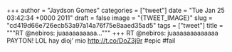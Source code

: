 
+++
author = "Jaydson Gomes"
categories = ["tweet"]
date = "Tue Jan 25 03:42:34 +0000 2011"
draft = false
image = "{TWEET_IMAGE}"
slug = "cd419d66e726ecb53a97a14a76f75e8aaed35ad5"
tags = ["tweet"]
title = """RT @nebiros: juaaaaaaaaaa..."""
+++
RT @nebiros: juaaaaaaaaaaaaa PAYTON! LOL hay dioj' mio http://t.co/DoZ3j9r #epic #fail
